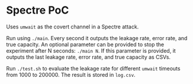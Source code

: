 # Spectre PoC

Uses `umwait` as the covert channel in a Spectre attack. 

Run using `./main`. Every second it outputs the leakage rate, error rate, and true capacity. 
An optional parameter can be provided to stop the experiment after N seconds: `./main N`.
If this parameter is provided, it outputs the last leakage rate, error rate, and true capacity as CSVs. 

Run `./test.sh` to evaluate the leakage rate for different `umwait` timeouts from 1000 to 200000. 
The result is stored in `log.csv`.
